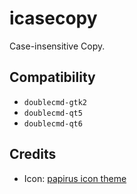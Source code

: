 icasecopy
========
Case-insensitive Copy.

## Compatibility
- `doublecmd-gtk2`
- `doublecmd-qt5`
- `doublecmd-qt6`

## Credits
- Icon: [papirus icon theme](https://github.com/PapirusDevelopmentTeam/papirus-icon-theme)
